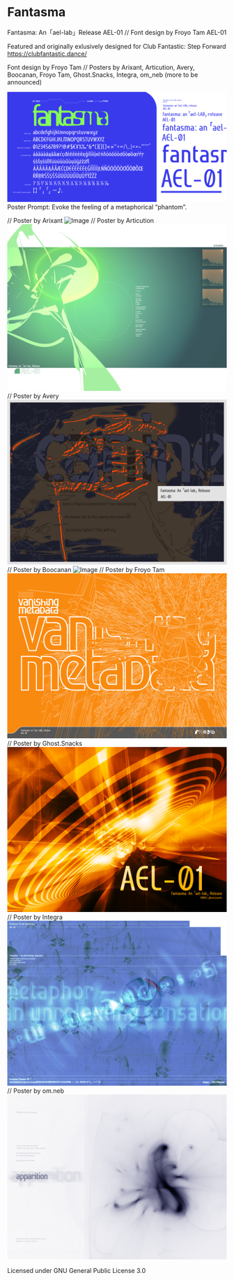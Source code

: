 # Fantasma
Fantasma: An「ael-lab」Release AEL-01 // Font design by Froyo Tam
AEL-01

Featured and originally exlusively designed for Club Fantastic: Step Forward https://clubfantastic.dance/

Font design by Froyo Tam // Posters by Arixant, Articution, Avery, Boocanan, Froyo Tam, Ghost.Snacks, Integra, om_neb (more to be announced)

![Image](https://raw.githubusercontent.com/froyotam/fantasma/main/documentation/fantasmaspecimen_indexedcolor.png)
Poster Prompt: Evoke the feeling of a metaphorical “phantom”.

// Poster by Arixant
![Image](https://raw.githubusercontent.com/froyotam/fantasma/main/documentation/arixant-fantasma-sunbleached-new.png)
// Poster by Articution 
![Image](https://raw.githubusercontent.com/froyotam/fantasma/main/documentation/fantasma-poster-arti.png)
// Poster by Avery
![Image](https://raw.githubusercontent.com/froyotam/Fantasma/main/documentation/avery_canine_2.png)
// Poster by Boocanan
![Image](https://raw.githubusercontent.com/froyotam/fantasma/main/documentation/BoocananFantasmaPosterCMYK300dpi.png)
// Poster by Froyo Tam
![Image](https://raw.githubusercontent.com/froyotam/fantasma/main/documentation/vanishingmetadata_indexed.png)
// Poster by Ghost.Snacks
![Image](https://raw.githubusercontent.com/froyotam/fantasma/main/documentation/110821_ghostsnacks.jpeg)
// Poster by Integra
![Image](https://raw.githubusercontent.com/froyotam/fantasma/main/documentation/ArteLabore_Fantasma_Poster_Integra_Print_3.jpeg)
// Poster by om.neb
![Image](https://raw.githubusercontent.com/froyotam/Fantasma/main/documentation/Apparition_FantasmaPoster_Fixed.png)


Licensed under GNU General Public License 3.0
